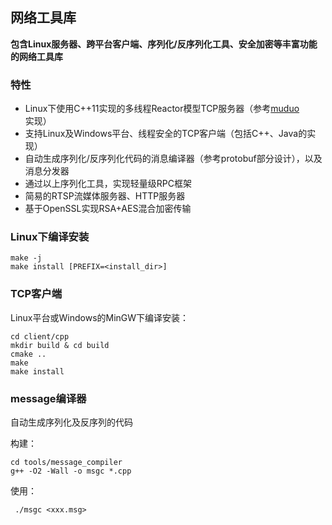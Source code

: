 ## 网络工具库
**包含Linux服务器、跨平台客户端、序列化/反序列化工具、安全加密等丰富功能的网络工具库**

### 特性

- Linux下使用C++11实现的多线程Reactor模型TCP服务器（参考[muduo](http://github.com/chenshuo/muduo)实现）
- 支持Linux及Windows平台、线程安全的TCP客户端（包括C++、Java的实现）
- 自动生成序列化/反序列化代码的消息编译器（参考protobuf部分设计），以及消息分发器
- 通过以上序列化工具，实现轻量级RPC框架
- 简易的RTSP流媒体服务器、HTTP服务器
- 基于OpenSSL实现RSA+AES混合加密传输

### Linux下编译安装
```shell
make -j
make install [PREFIX=<install_dir>]
```

### TCP客户端
Linux平台或Windows的MinGW下编译安装：
```shell
cd client/cpp
mkdir build & cd build
cmake ..
make
make install
```
### message编译器
自动生成序列化及反序列的代码

构建：
```shell
cd tools/message_compiler
g++ -O2 -Wall -o msgc *.cpp
```
使用：

` ./msgc <xxx.msg>`